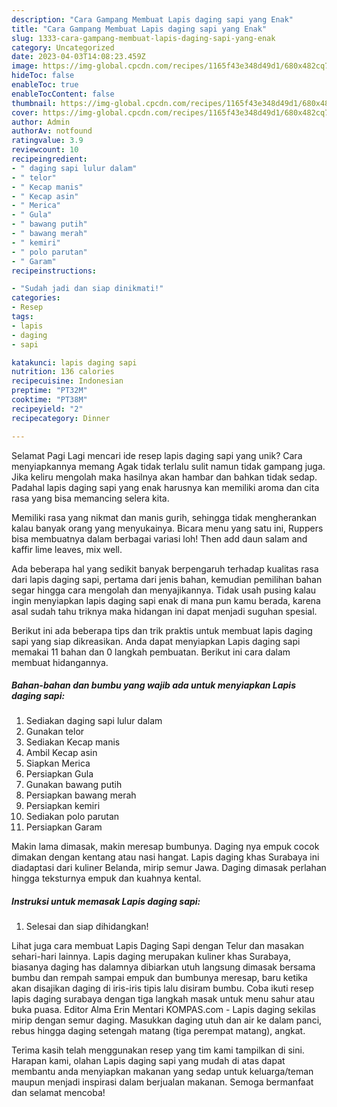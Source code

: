 ```yaml
---
description: "Cara Gampang Membuat Lapis daging sapi yang Enak"
title: "Cara Gampang Membuat Lapis daging sapi yang Enak"
slug: 1333-cara-gampang-membuat-lapis-daging-sapi-yang-enak
category: Uncategorized
date: 2023-04-03T14:08:23.459Z
image: https://img-global.cpcdn.com/recipes/1165f43e348d49d1/680x482cq70/lapis-daging-sapi-foto-resep-utama.jpg
hideToc: false
enableToc: true
enableTocContent: false
thumbnail: https://img-global.cpcdn.com/recipes/1165f43e348d49d1/680x482cq70/lapis-daging-sapi-foto-resep-utama.jpg
cover: https://img-global.cpcdn.com/recipes/1165f43e348d49d1/680x482cq70/lapis-daging-sapi-foto-resep-utama.jpg
author: Admin
authorAv: notfound
ratingvalue: 3.9
reviewcount: 10
recipeingredient:
- " daging sapi lulur dalam"
- " telor"
- " Kecap manis"
- " Kecap asin"
- " Merica"
- " Gula"
- " bawang putih"
- " bawang merah"
- " kemiri"
- " polo parutan"
- " Garam"
recipeinstructions:

- "Sudah jadi dan siap dinikmati!"
categories:
- Resep
tags:
- lapis
- daging
- sapi

katakunci: lapis daging sapi 
nutrition: 136 calories
recipecuisine: Indonesian
preptime: "PT32M"
cooktime: "PT38M"
recipeyield: "2"
recipecategory: Dinner

---
```



Selamat Pagi Lagi mencari ide resep lapis daging sapi yang unik? Cara menyiapkannya memang Agak tidak terlalu sulit namun tidak gampang juga. Jika keliru mengolah maka hasilnya akan hambar dan bahkan tidak sedap. Padahal lapis daging sapi yang enak harusnya kan memiliki aroma dan cita rasa yang bisa memancing selera kita.


Memiliki rasa yang nikmat dan manis gurih, sehingga tidak mengherankan kalau banyak orang yang menyukainya. Bicara menu yang satu ini, Ruppers bisa membuatnya dalam berbagai variasi loh! Then add daun salam and kaffir lime leaves, mix well.

Ada beberapa hal yang sedikit banyak berpengaruh terhadap kualitas rasa dari lapis daging sapi, pertama dari jenis bahan, kemudian pemilihan bahan segar hingga cara mengolah dan menyajikannya. Tidak usah pusing kalau ingin menyiapkan lapis daging sapi enak di mana pun kamu berada, karena asal sudah tahu triknya maka hidangan ini dapat menjadi suguhan spesial.


Berikut ini ada beberapa tips dan trik praktis untuk membuat lapis daging sapi yang siap dikreasikan. Anda dapat menyiapkan Lapis daging sapi memakai 11 bahan dan 0 langkah pembuatan. Berikut ini cara dalam membuat hidangannya.

<!--inarticleads1-->

##### Bahan-bahan dan bumbu yang wajib ada untuk menyiapkan Lapis daging sapi:

1. Sediakan  daging sapi lulur dalam
1. Gunakan  telor
1. Sediakan  Kecap manis
1. Ambil  Kecap asin
1. Siapkan  Merica
1. Persiapkan  Gula
1. Gunakan  bawang putih
1. Persiapkan  bawang merah
1. Persiapkan  kemiri
1. Sediakan  polo parutan
1. Persiapkan  Garam


Makin lama dimasak, makin meresap bumbunya. Daging nya empuk cocok dimakan dengan kentang atau nasi hangat. Lapis daging khas Surabaya ini diadaptasi dari kuliner Belanda, mirip semur Jawa. Daging dimasak perlahan hingga teksturnya empuk dan kuahnya kental. 

<!--inarticleads2-->

##### Instruksi untuk memasak Lapis daging sapi:


1. Selesai dan siap dihidangkan!

Lihat juga cara membuat Lapis Daging Sapi dengan Telur dan masakan sehari-hari lainnya. Lapis daging merupakan kuliner khas Surabaya, biasanya daging has dalamnya dibiarkan utuh langsung dimasak bersama bumbu dan rempah sampai empuk dan bumbunya meresap, baru ketika akan disajikan daging di iris-iris tipis lalu disiram bumbu. Coba ikuti resep lapis daging surabaya dengan tiga langkah masak untuk menu sahur atau buka puasa. Editor Alma Erin Mentari KOMPAS.com - Lapis daging sekilas mirip dengan semur daging. Masukkan daging utuh dan air ke dalam panci, rebus hingga daging setengah matang (tiga perempat matang), angkat. 

Terima kasih telah menggunakan resep yang tim kami tampilkan di sini. Harapan kami, olahan Lapis daging sapi yang mudah di atas dapat membantu anda menyiapkan makanan yang sedap untuk keluarga/teman maupun menjadi inspirasi dalam berjualan makanan. Semoga bermanfaat dan selamat mencoba!
